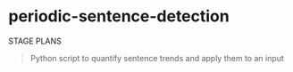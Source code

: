# periodic-sentence-detection
STAGE PLANS
>Python script to quantify sentence trends and apply them to an input
